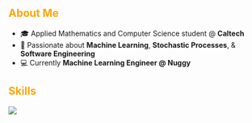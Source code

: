 <h2><span style="color: orange;">About Me</span></h2>

- 🎓 Applied Mathematics and Computer Science student @ **Caltech**  
- 🧠 Passionate about **Machine Learning**, **Stochastic Processes**, & **Software Engineering**  
- 💻 Currently **Machine Learning Engineer @ Nuggy**  

<h2><span style="color: orange;">Skills</span></h2>

<p>
  <img src="https://skillicons.dev/icons?i=python,r,java,js,c,cpp,html,css" />
</p>



